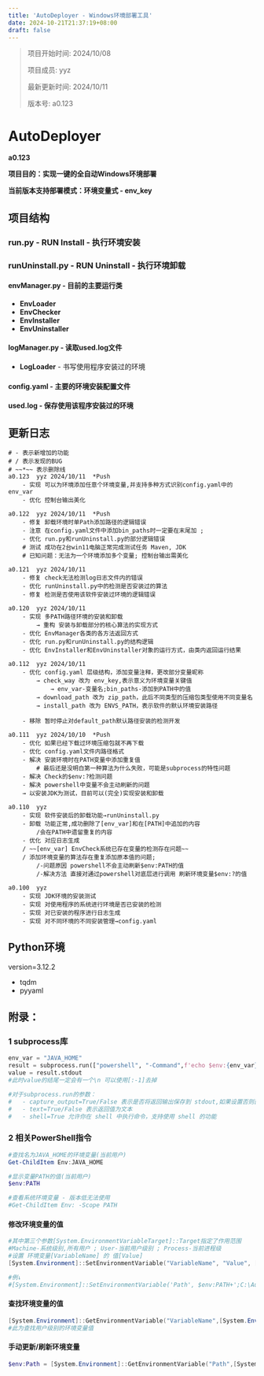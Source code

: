 ```yaml
---
title: 'AutoDeployer - Windows环境部署工具'
date: 2024-10-21T21:37:19+08:00
draft: false
---
```


> 项目开始时间: 2024/10/08
>
> 项目成员: yyz
>
> 最新更新时间: 2024/10/11
>
> 版本号: a0.123

# AutoDeployer

**a0.123**

**项目目的：实现一键的全自动Windows环境部署**

**当前版本支持部署模式：环境变量式 - env_key**



## 项目结构

### run.py - RUN Install - 执行环境安装

### runUninstall.py - RUN Uninstall - 执行环境卸载

#### envManager.py - 目前的主要运行类

- **EnvLoader**
- **EnvChecker**
- **EnvInstaller**
- **EnvUninstaller**

#### logManager.py - 读取used.log文件

- **LogLoader** - 书写使用程序安装过的环境

#### config.yaml - 主要的环境安装配置文件

#### used.log - 保存使用该程序安装过的环境



## 更新日志

```
# - 表示新增加的功能
# / 表示发现的BUG
# ~~*~~ 表示删除线
a0.123	yyz	2024/10/11	*Push
	- 实现 可以为环境添加任意个环境变量,并支持多种方式识别config.yaml中的env_var
	- 优化 控制台输出美化
	
a0.122	yyz	2024/10/11	*Push
	- 修复 卸载环境时单Path添加路径的逻辑错误
	- 注意 在config.yaml文件中添加bin_paths时一定要在末尾加 ;
	- 优化 run.py和runUninstall.py的部分逻辑错误
	# 测试 成功在2台win11电脑正常完成测试任务 Maven, JDK
	# 已知问题：无法为一个环境添加多个变量; 控制台输出需美化
	
a0.121	yyz	2024/10/11
	- 修复 check无法检测log日志文件内的错误
	- 优化 runUninstall.py中的检测是否安装过的算法
	- 修复 检测是否使用该软件安装过环境的逻辑错误
	
a0.120	yyz	2024/10/11
	- 实现 多PATH路径环境的安装和卸载
		→ 重构 安装与卸载部分的核心算法的实现方式
	- 优化 EnvManager各类的各方法返回方式
	- 优化 run.py和runUninstall.py的结构逻辑
	- 优化 EnvInstaller和EnvUninstaller对象的运行方式，由类内返回运行结果

a0.112	yyz	2024/10/11
	- 优化 config.yaml 层级结构，添加变量注释，更改部分变量昵称
		→ check_way 改为 env_key,表示意义为环境变量关键值
			→ env_var-变量名;bin_paths-添加到PATH中的值
		→ download_path 改为 zip_path，此后不同类型的压缩包类型使用不同变量名
		→ install_path 改为 ENVS_PATH，表示软件的默认环境安装路径
		
	- 移除 暂时停止对default_path默认路径安装的检测开发
	
a0.111	yyz	2024/10/10	*Push
	- 优化 如果已经下载过环境压缩包就不再下载
	- 优化 config.yaml文件内路径格式
	- 解决 安装环境时在PATH变量中添加重复值
		# 最后还是没明白第一种算法为什么失败，可能是subprocess的特性问题
	- 解决 Check的$env:?检测问题
	- 解决 powershell中变量不会主动刷新的问题
	→ 以安装JDK为测试，目前可以(完全)实现安装和卸载
	
a0.110	yyz
	- 实现 软件安装后的卸载功能→runUninstall.py
	- 卸载 功能正常,成功删除了[env_var]和在[PATH]中追加的内容
		/会在PATH中遗留重复的内容
	- 优化 对应日志生成
	/ ~~[env_var] EnvCheck系统已存在变量的检测存在问题~~
	/ 添加环境变量的算法存在重复添加原本值的问题;
		/-问题原因 powershell不会主动刷新$env:PATH的值
		/-解决方法 直接对通过powershell对底层进行调用 刷新环境变量$env:?的值
		
a0.100	yyz
	- 实现 JDK环境的安装测试
	- 实现 对使用程序的系统进行环境是否已安装的检测
	- 实现 对已安装的程序进行日志生成
	- 实现 对不同环境的不同安装管理→config.yaml
```



## Python环境

version=3.12.2

- tqdm
- pyyaml



## 附录：

### 1 subprocess库

```python
env_var = "JAVA_HOME"
result = subprocess.run(["powershell", "-Command",f'echo $env:{env_var}'], capture_output=True, text=True, shell=True)
value = result.stdout
#此时value的结尾一定会有一个\n 可以使用[:-1]去掉

#对于subprocess.run的参数：
#	- capture_output=True/False 表示是否将返回输出保存到 stdout,如果设置否则直接输出到控制台
#	- text=True/False 表示返回值为文本
#	- shell=True 允许你在 shell 中执行命令，支持使用 shell 的功能

```



### 2 相关PowerShell指令

```powershell
#查找名为JAVA_HOME的环境变量(当前用户)
Get-ChildItem Env:JAVA_HOME

#显示变量PATH的值(当前用户)
$env:PATH

#查看系统环境变量 - 版本低无法使用
#Get-ChildItem Env: -Scope PATH

```

#### 修改环境变量的值

```powershell
#其中第三个参数[System.EnvironmentVariableTarget]::Target指定了作用范围
#Machine-系统级别,所有用户 ; User-当前用户级别 ; Process-当前进程级
#设置 环境变量[VariableName] 的 值[Value]
[System.Environment]::SetEnvironmentVariable("VariableName", "Value", [System.EnvironmentVariableTarget]::Target)

#例↓
#[System.Environment]::SetEnvironmentVariable('Path', $env:PATH+';C:\AutoDeployToolsEnvs\Envs\jdk-23\bin', [System.EnvironmentVariableTarget]::User)
```

#### 查找环境变量的值

```powershell
[System.Environment]::GetEnvironmentVariable("VariableName",[System.EnvironmentVariableTarget]::User)
#此为查找用户级别的环境变量值
```

#### 手动更新/刷新环境变量

```powershell
$env:Path = [System.Environment]::GetEnvironmentVariable("Path",[System.EnvironmentVariableTarget]::User)
```

